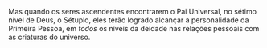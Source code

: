 ﻿Mas quando os seres ascendentes encontrarem o Pai Universal, no sétimo nível de Deus, o Sétuplo, eles terão logrado alcançar a personalidade da Primeira Pessoa, em *todos* os níveis da deidade nas relações pessoais com as criaturas do universo.